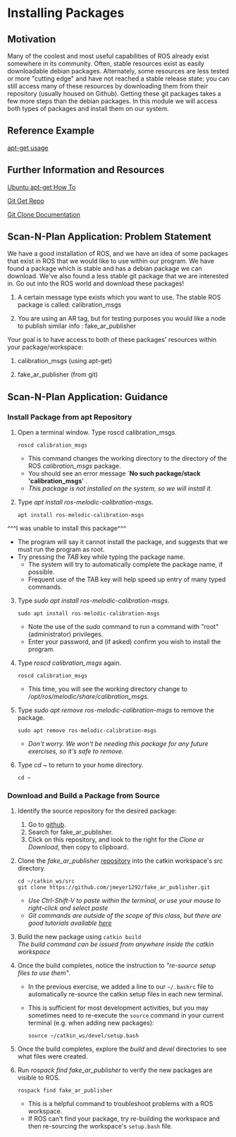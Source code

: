 # Installing Packages

## Motivation
Many of the coolest and most useful capabilities of ROS already exist somewhere in its community. Often, stable resources exist as easily downloadable debian packages. Alternately, some resources are less tested or more "cutting edge" and have not reached a stable release state; you can still access many of these resources by downloading them from their repository (usually housed on Github). Getting these git packages takes a few more steps than the debian packages. In this module we will access both types of packages and install them on our system.

## Reference Example
[apt-get usage](http://www.tecmint.com/useful-basic-commands-of-apt-get-and-apt-cache-for-package-management/)

## Further Information and Resources
[Ubuntu apt-get How To](https://help.ubuntu.com/community/AptGet/Howto)

[Git Get Repo](https://git-scm.com/book/en/v2/Git-Basics-Getting-a-Git-Repository)

[Git Clone Documentation](https://git-scm.com/docs/git-clone)

## Scan-N-Plan Application: Problem Statement
We have a good installation of ROS, and we have an idea of some packages that exist in ROS that we would like to use within our program. We have found a package which is stable and has a debian package we can download. We've also found a less stable git package that we are interested in. Go out into the ROS world and download these packages!

 1. A certain message type exists which you want to use. The stable ROS package is called: calibration_msgs

 2. You are using an AR tag, but for testing purposes you would like a node to publish similar info : fake_ar_publisher

Your goal is to have access to both of these packages' resources within your package/workspace:

 1. calibration_msgs (using apt-get)

 2. fake_ar_publisher (from git)

## Scan-N-Plan Application: Guidance

### Install Package from apt Repository

1. Open a terminal window. Type roscd calibration_msgs.

   ```
   roscd calibration_msgs
   ```

   * This command changes the working directory to the directory of the ROS _calibration_msgs_ package.
   * You should see an error message `**No such package/stack 'calibration_msgs**' .
   * _This package is not installed on the system, so we will install it._

2. Type _apt install ros-melodic-calibration-msgs_.

   ```
   apt install ros-melodic-calibration-msgs
   ```

^^^I was unable to install this package^^^


   * The program will say it cannot install the package, and suggests that we must run the program as root.
   * Try pressing the _TAB_ key while typing the package name.
     * The system will try to automatically complete the package name, if possible.
     * Frequent use of the TAB key will help speed up entry of many typed commands.

3. Type _sudo apt install ros-melodic-calibration-msgs_.

   ```
   sudo apt install ros-melodic-calibration-msgs
   ```

   * Note the use of the _sudo_ command to run a command with "root" (administrator) privileges.
   * Enter your password, and (if asked) confirm you wish to install the program.

4. Type _roscd calibration_msgs_ again.

   ```
   roscd calibration_msgs
   ```

   * This time, you will see the working directory change to _/opt/ros/melodic/share/calibration_msgs_.

6. Type _sudo apt remove ros-melodic-calibration-msgs_ to remove the package.

   ```
   sudo apt remove ros-melodic-calibration-msgs
   ```

   * _Don't worry. We won't be needing this package for any future exercises, so it's safe to remove._

7. Type _cd ~_ to return to your home directory.

   ```
   cd ~
   ```

### Download and Build a Package from Source

1. Identify the source repository for the desired package:
   1. Go to [github](http://github.com/search).
   1. Search for fake_ar_publisher.
   1. Click on this repository, and look to the right for the _Clone or Download_, then copy to clipboard.

1. Clone the _fake_ar_publisher_ [repository](https://github.com/jmeyer1292/fake_ar_publisher.git) into the catkin workspace's _src_ directory.

   ```
   cd ~/catkin_ws/src
   git clone https://github.com/jmeyer1292/fake_ar_publisher.git
   ```

   * _Use Ctrl-Shift-V to paste within the terminal, or use your mouse to right-click and select paste_
   * _Git commands are outside of the scope of this class, but there are good tutorials available [here](https://help.github.com/articles/git-and-github-learning-resources/)_

1. Build the new package using `catkin build`<BR>
  _The build command can be issued from anywhere inside the catkin workspace_

1. Once the build completes, notice the instruction to _"re-source setup files to use them"_.

   * In the previous exercise, we added a line to our `~/.bashrc` file to automatically re-source the catkin setup files in each new terminal.
   * This is sufficient for most development activities, but you may sometimes need to re-execute the `source` command in your current terminal (e.g. when adding new packages):

     ```
     source ~/catkin_ws/devel/setup.bash
     ```

1. Once the build completes, explore the _build_ and _devel_ directories to see what files were created.

1. Run _rospack find fake_ar_publisher_ to verify the new packages are visible to ROS.

   ```
   rospack find fake_ar_publisher
   ```
 
   * This is a helpful command to troubleshoot problems with a ROS workspace.
   * If ROS can't find your package, try re-building the workspace and then re-sourcing the workspace's `setup.bash` file.
